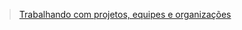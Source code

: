 > [Trabalhando com projetos, equipes e organizações](https://balta.io/blog/github-trabalhando-com-projetos-equipes-e-organizacoes)

